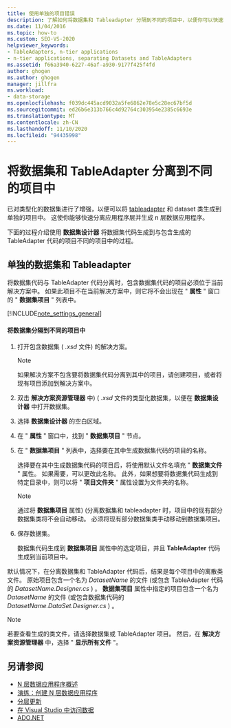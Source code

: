 ```yaml
---
title: 使用单独的项目错误
description: 了解如何将数据集和 Tableadapter 分隔到不同的项目中，以便你可以快速地分离应用程序层并生成 N 层数据应用程序。
ms.date: 11/04/2016
ms.topic: how-to
ms.custom: SEO-VS-2020
helpviewer_keywords:
- TableAdapters, n-tier applications
- n-tier applications, separating Datasets and TableAdapters
ms.assetid: f66a3940-6227-46af-a930-9177f425f4fd
author: ghogen
ms.author: ghogen
manager: jillfra
ms.workload:
- data-storage
ms.openlocfilehash: f039dc445acd9032a5fe6862e78e5c28ec67bf5d
ms.sourcegitcommit: ed26b6e313b766c4d92764c303954e2385c6693e
ms.translationtype: MT
ms.contentlocale: zh-CN
ms.lasthandoff: 11/10/2020
ms.locfileid: "94435998"
---
```

# <a name="separate-datasets-and-tableadapters-into-different-projects"></a>将数据集和 TableAdapter 分离到不同的项目中
已对类型化的数据集进行了增强，以便可以将 [tableadapter](create-and-configure-tableadapters.md) 和 dataset 类生成到单独的项目中。 这使你能够快速分离应用程序层并生成 n 层数据应用程序。

下面的过程介绍使用 **数据集设计器** 将数据集代码生成到与包含生成的 TableAdapter 代码的项目不同的项目中的过程。

## <a name="separate-datasets-and-tableadapters"></a>单独的数据集和 Tableadapter
将数据集代码与 TableAdapter 代码分离时，包含数据集代码的项目必须位于当前解决方案中。 如果此项目不在当前解决方案中，则它将不会出现在 " **属性** " 窗口的 " **数据集项目** " 列表中。

[!INCLUDE[note_settings_general](../data-tools/includes/note_settings_general_md.md)]

#### <a name="to-separate-the-dataset-into-a-different-project"></a>将数据集分隔到不同的项目中

1. 打开包含数据集 ( *.xsd* 文件) 的解决方案。

    > [!NOTE]
    > 如果解决方案不包含要将数据集代码分离到其中的项目，请创建项目，或者将现有项目添加到解决方案中。

2. 双击 **解决方案资源管理器** 中)  ( *.xsd* 文件的类型化数据集，以便在 **数据集设计器** 中打开数据集。

3. 选择 **数据集设计器** 的空白区域。

4. 在 " **属性** " 窗口中，找到 " **数据集项目** " 节点。

5. 在 " **数据集项目** " 列表中，选择要在其中生成数据集代码的项目的名称。

     选择要在其中生成数据集代码的项目后，将使用默认文件名填充 " **数据集文件** " 属性。 如果需要，可以更改此名称。 此外，如果想要将数据集代码生成到特定目录中，则可以将 " **项目文件夹** " 属性设置为文件夹的名称。

    > [!NOTE]
    > 通过将 **数据集项目** 属性)  (分离数据集和 tableadapter 时，项目中的现有部分数据集类将不会自动移动。 必须将现有部分数据集类手动移动到数据集项目。

6. 保存数据集。

     数据集代码生成到 **数据集项目** 属性中的选定项目，并且 **TableAdapter** 代码生成到当前项目中。

默认情况下，在分离数据集和 TableAdapter 代码后，结果是每个项目中的离散类文件。 原始项目包含一个名为 *DatasetName* 的文件 (或包含 TableAdapter 代码的 *DatasetName.Designer.cs* ) 。 **数据集项目** 属性中指定的项目包含一个名为 *DatasetName* 的文件 (或包含数据集代码的 *DatasetName.DataSet.Designer.cs* ) 。

> [!NOTE]
> 若要查看生成的类文件，请选择数据集或 TableAdapter 项目。 然后，在 **解决方案资源管理器** 中，选择 " **显示所有文件** "。

## <a name="see-also"></a>另请参阅

- [N 层数据应用程序概述](../data-tools/n-tier-data-applications-overview.md)
- [演练：创建 N 层数据应用程序](../data-tools/walkthrough-creating-an-n-tier-data-application.md)
- [分层更新](../data-tools/hierarchical-update.md)
- [在 Visual Studio 中访问数据](../data-tools/accessing-data-in-visual-studio.md)
- [ADO.NET](/dotnet/framework/data/adonet/index)
